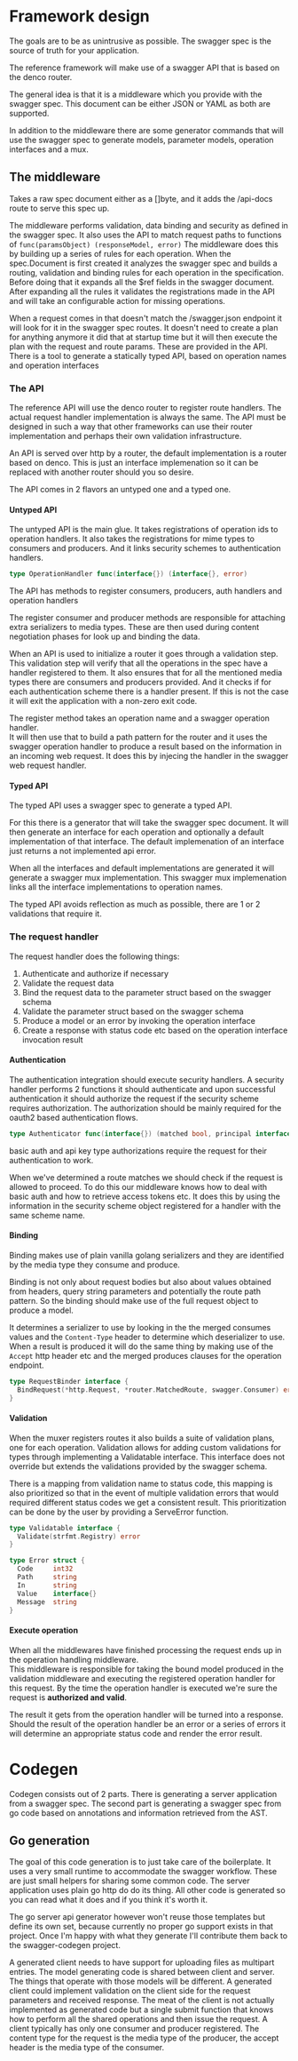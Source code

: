 # Framework design

The goals are to be as unintrusive as possible. The swagger spec is the source of truth for your application.

The reference framework will make use of a swagger API that is based on the denco router.

The general idea is that it is a middleware which you provide with the swagger spec.
This document can be either JSON or YAML as both are supported.

In addition to the middleware there are some generator commands that will use the swagger spec to generate models, parameter models, operation interfaces and a mux.

## The middleware

Takes a raw spec document either as a []byte, and it adds the /api-docs route to serve this spec up.

The middleware performs validation, data binding and security as defined in the swagger spec.
It also uses the API to match request paths to functions of `func(paramsObject) (responseModel, error)`
The middleware does this by building up a series of rules for each operation. When the spec.Document is first created it analyzes the swagger spec and builds a routing, validation and binding rules for each operation in the specification. Before doing that it expands all the $ref fields in the swagger document. After expanding all the rules it validates the registrations made in the API and will take an configurable action for missing operations.

When a request comes in that doesn't match the /swagger.json endpoint it will look for it in the swagger spec routes.  It doesn't need to create a plan for anything anymore it did that at startup time but it will then execute the plan with the request and route params.
These are provided in the API. There is a tool to generate a statically typed API, based on operation names and operation interfaces

### The API

The reference API will use the denco router to register route handlers.
The actual request handler implementation is always the same.  The API must be designed in such a way that other frameworks can use their router implementation and perhaps their own validation infrastructure.

An API is served over http by a router, the default implementation is a router based on denco. This is just an interface implemenation so it can be replaced with another router should you so desire.

The API comes in 2 flavors an untyped one and a typed one.

#### Untyped API

The untyped API is the main glue. It takes registrations of operation ids to operation handlers.
It also takes the registrations for mime types to consumers and producers. And it links security schemes to authentication handlers.

```go
type OperationHandler func(interface{}) (interface{}, error)
```

The API has methods to register consumers, producers, auth handlers and operation handlers

The register consumer and producer methods are responsible for attaching extra serializers to media types. These are then used during content negotiation phases for look up and binding the data.

When an API is used to initialize a router it goes through a validation step.
This validation step will verify that all the operations in the spec have a handler registered to them.
It also ensures that for all the mentioned media types there are consumers and producers provided.
And it checks if for each authentication scheme there is a handler present.
If this is not the case it will exit the application with a non-zero exit code.

The register method takes an operation name and a swagger operation handler.  
It will then use that to build a path pattern for the router and it uses the swagger operation handler to produce a result based on the information in an incoming web request. It does this by injecing the handler in the swagger web request handler.

#### Typed API

The typed API uses a swagger spec to generate a typed API.

For this there is a generator that will take the swagger spec document.
It will then generate an interface for each operation and optionally a default implementation of that interface.
The default implemenation of an interface just returns a not implemented api error.

When all the interfaces and default implementations are generated it will generate a swagger mux implementation.
This swagger mux implemenation links all the interface implementations to operation names.

The typed API avoids reflection as much as possible, there are 1 or 2 validations that require it.


### The request handler

The request handler does the following things:

1. Authenticate and authorize if necessary
2. Validate the request data
3. Bind the request data to the parameter struct based on the swagger schema
4. Validate the parameter struct based on the swagger schema
5. Produce a model or an error by invoking the operation interface
6. Create a response with status code etc based on the operation interface invocation result

#### Authentication

The authentication integration should execute security handlers. A security handler performs 2 functions it should authenticate and upon successful authentication it should authorize the request if the security scheme requires authorization. The authorization should be mainly required for the oauth2 based authentication flows.

```go
type Authenticator func(interface{}) (matched bool, principal interface{}, err error)
```

basic auth and api key type authorizations require the request for their authentication to work.

When we've determined a route matches we should check if the request is allowed to proceed.
To do this our middleware knows how to deal with basic auth and how to retrieve access tokens etc.
It does this by using the information in the security scheme object registered for a handler with the same scheme name.


#### Binding

Binding makes use of plain vanilla golang serializers and they are identified by the media type they consume and produce.

Binding is not only about request bodies but also about values obtained from headers, query string parameters and potentially the route path pattern. So the binding should make use of the full request object to produce a model.

It determines a serializer to use by looking in the the merged consumes values and the `Content-Type` header to determine which deserializer to use.  
When a result is produced it will do the same thing by making use of the `Accept` http header etc and the merged produces clauses for the operation endpoint.

```go
type RequestBinder interface {
  BindRequest(*http.Request, *router.MatchedRoute, swagger.Consumer) error
}
```

#### Validation

When the muxer registers routes it also builds a suite of validation plans, one for each operation.
Validation allows for adding custom validations for types through implementing a Validatable interface. This interface does not override but extends the validations provided by the swagger schema.

There is a mapping from validation name to status code, this mapping is also prioritized so that in the event of multiple validation errors that would required different status codes we get a consistent result. This prioritization can be done by the user by providing a ServeError function.

```go
type Validatable interface {
  Validate(strfmt.Registry) error
}

type Error struct {
  Code     int32
  Path     string
  In       string
  Value    interface{}
  Message  string
}
```

#### Execute operation

When all the middlewares have finished processing the request ends up in the operation handling middleware.  
This middleware is responsible for taking the bound model produced in the validation middleware and executing the registered operation handler for this request.
By the time the operation handler is executed we're sure the request is **authorized and valid**.

The result it gets from the operation handler will be turned into a response. Should the result of the operation handler be an error or a series of errors it will determine an appropriate status code and render the error result.


# Codegen

Codegen consists out of 2 parts. There is generating a server application from a swagger spec.
The second part is generating a swagger spec from go code based on annotations and information retrieved from the AST.

## Go generation

The goal of this code generation is to just take care of the boilerplate.
It uses a very small runtime to accommodate the swagger workflow. These are just small helpers for sharing some common
code.  The server application uses plain go http do do its thing. All other code is generated so you can read what it
does and if you think it's worth it.

The go server api generator however won't reuse those templates but define its own set, because currently no proper go support exists in that project. Once I'm happy with what they generate I'll contribute them back to the swagger-codegen project.

A generated client needs to have support for uploading files as multipart entries. The model generating code is shared between client and server. The things that operate with those models will be different.
A generated client could implement validation on the client side for the request parameters and received response. The meat of the client is not actually implemented as generated code but a single submit function that knows how to perform all the shared operations and then issue the request.
A client typically has only one consumer and producer registered. The content type for the request is the media type of the producer, the accept header is the media type of the consumer.

